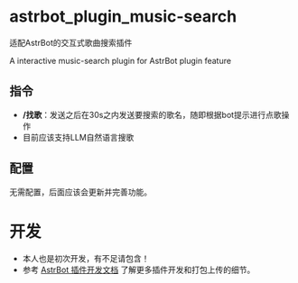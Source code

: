 # astrbot_plugin_music-search

适配AstrBot的交互式歌曲搜索插件

A interactive music-search plugin for AstrBot plugin feature

## 指令

- **/找歌**：发送之后在30s之内发送要搜索的歌名，随即根据bot提示进行点歌操作
- 目前应该支持LLM自然语言搜歌

## 配置

无需配置，后面应该会更新并完善功能。

# 开发

- 本人也是初次开发，有不足请包含！
- 参考 [AstrBot 插件开发文档](https://astrbot.soulter.top/dev/plugin.html) 了解更多插件开发和打包上传的细节。
